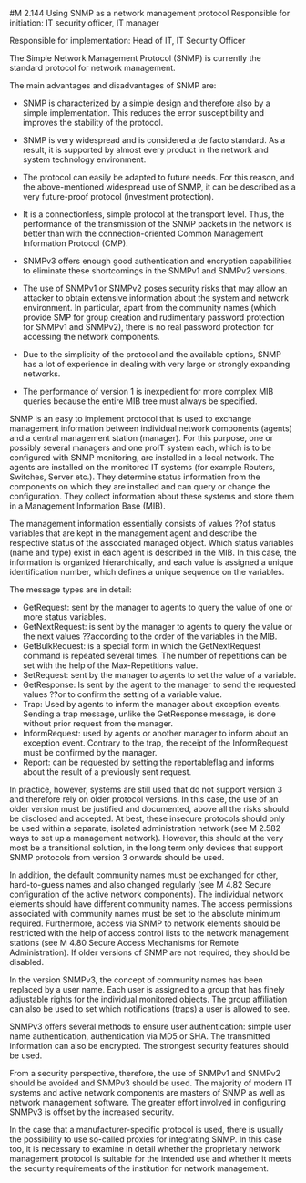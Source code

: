 #M 2.144 Using SNMP as a network management protocol
Responsible for initiation: IT security officer, IT manager

Responsible for implementation: Head of IT, IT Security Officer

The Simple Network Management Protocol (SNMP) is currently the standard protocol for network management.

The main advantages and disadvantages of SNMP are:

* SNMP is characterized by a simple design and therefore also by a simple implementation. This reduces the error susceptibility and improves the stability of the protocol.
* SNMP is very widespread and is considered a de facto standard. As a result, it is supported by almost every product in the network and system technology environment.
* The protocol can easily be adapted to future needs. For this reason, and the above-mentioned widespread use of SNMP, it can be described as a very future-proof protocol (investment protection).
* It is a connectionless, simple protocol at the transport level. Thus, the performance of the transmission of the SNMP packets in the network is better than with the connection-oriented Common Management Information Protocol (CMP).
* SNMPv3 offers enough good authentication and encryption capabilities to eliminate these shortcomings in the SNMPv1 and SNMPv2 versions.


* The use of SNMPv1 or SNMPv2 poses security risks that may allow an attacker to obtain extensive information about the system and network environment. In particular, apart from the community names (which provide SMP for group creation and rudimentary password protection for SNMPv1 and SNMPv2), there is no real password protection for accessing the network components.
* Due to the simplicity of the protocol and the available options, SNMP has a lot of experience in dealing with very large or strongly expanding networks.
* The performance of version  1 is inexpedient for more complex MIB queries because the entire MIB tree must always be specified.


SNMP is an easy to implement protocol that is used to exchange management information between individual network components (agents) and a central management station (manager). For this purpose, one or possibly several managers and one proIT system each, which is to be configured with SNMP monitoring, are installed in a local network. The agents are installed on the monitored IT systems (for example Routers, Switches, Server etc.). They determine status information from the components on which they are installed and can query or change the configuration. They collect information about these systems and store them in a Management Information Base (MIB).

The management information essentially consists of values ??of status variables that are kept in the management agent and describe the respective status of the associated managed object. Which status variables (name and type) exist in each agent is described in the MIB. In this case, the information is organized hierarchically, and each value is assigned a unique identification number, which defines a unique sequence on the variables.

The message types are in detail:

* GetRequest: sent by the manager to agents to query the value of one or more status variables.
* GetNextRequest: is sent by the manager to agents to query the value or the next values ??according to the order of the variables in the MIB.
* GetBulkRequest: is a special form in which the GetNextRequest command is repeated several times. The number of repetitions can be set with the help of the Max-Repetitions value.
* SetRequest: sent by the manager to agents to set the value of a variable.
* GetResponse: Is sent by the agent to the manager to send the requested values ??or to confirm the setting of a variable value.
* Trap: Used by agents to inform the manager about exception events. Sending a trap message, unlike the GetResponse message, is done without prior request from the manager.
* InformRequest: used by agents or another manager to inform about an exception event. Contrary to the trap, the receipt of the InformRequest must be confirmed by the manager.
* Report: can be requested by setting the reportableflag and informs about the result of a previously sent request.


In practice, however, systems are still used that do not support version 3 and therefore rely on older protocol versions. In this case, the use of an older version must be justified and documented, above all the risks should be disclosed and accepted. At best, these insecure protocols should only be used within a separate, isolated administration network (see M 2.582 ways to set up a management network). However, this should at the very most be a transitional solution, in the long term only devices that support SNMP protocols from version 3 onwards should be used.

In addition, the default community names must be exchanged for other, hard-to-guess names and also changed regularly (see M 4.82 Secure configuration of the active network components). The individual network elements should have different community names. The access permissions associated with community names must be set to the absolute minimum required. Furthermore, access via SNMP to network elements should be restricted with the help of access control lists to the network management stations (see M 4.80 Secure Access Mechanisms for Remote Administration). If older versions of SNMP are not required, they should be disabled.

In the version SNMPv3, the concept of community names has been replaced by a user name. Each user is assigned to a group that has finely adjustable rights for the individual monitored objects. The group affiliation can also be used to set which notifications (traps) a user is allowed to see.

SNMPv3 offers several methods to ensure user authentication: simple user name authentication, authentication via MD5 or SHA. The transmitted information can also be encrypted. The strongest security features should be used.

From a security perspective, therefore, the use of SNMPv1 and SNMPv2 should be avoided and SNMPv3 should be used. The majority of modern IT systems and active network components are masters of SNMP as well as network management software. The greater effort involved in configuring SNMPv3 is offset by the increased security.

In the case that a manufacturer-specific protocol is used, there is usually the possibility to use so-called proxies for integrating SNMP. In this case too, it is necessary to examine in detail whether the proprietary network management protocol is suitable for the intended use and whether it meets the security requirements of the institution for network management.



